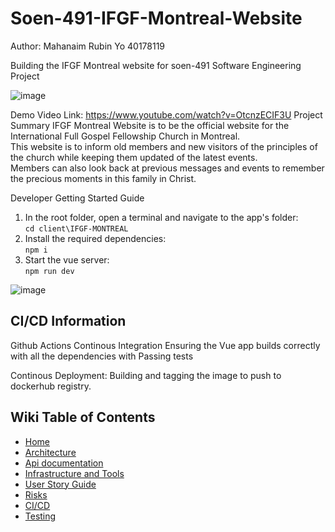 # Soen-491-IFGF-Montreal-Website
Author: Mahanaim Rubin Yo 40178119

Building the IFGF Montreal website for soen-491 Software Engineering Project

![image](https://github.com/user-attachments/assets/cfcfde80-8c84-47a7-8d8b-75326968e063)

Demo Video Link: https://www.youtube.com/watch?v=OtcnzECIF3U
Project Summary
IFGF Montreal Website is to be the official website for the International Full Gospel Fellowship Church in Montreal.<br/>
This website is to inform old members and new visitors of the principles of the church while keeping them updated of the latest events.<br/>
Members can also look back at previous messages and events to remember the precious moments in this family in Christ.

Developer Getting Started Guide
1. In the root folder, open a terminal and navigate to the app's folder: <br/>
`cd client\IFGF-MONTREAL`
2. Install the required dependencies: <br/>
`npm i`
3. Start the vue server: <br/>
`npm run dev`

![image](https://github.com/user-attachments/assets/03fba61b-2ec8-410f-9baf-33fe44b6f1f3)


## CI/CD Information
Github Actions 
Continous Integration Ensuring the Vue app builds correctly with all the dependencies  with Passing tests

Continous Deployment: Building and tagging the image to push to dockerhub registry.

## Wiki Table of Contents
- [Home](https://github.com/AyoMahan/Soen-491-IFGF-Montreal-Website/wiki)
- [Architecture](https://github.com/AyoMahan/Soen-491-IFGF-Montreal-Website/wiki/Architecture-Diagram)
- [Api documentation](https://github.com/AyoMahan/Soen-491-IFGF-Montreal-Website/wiki/EMAIL-API)
- [Infrastructure and Tools](https://github.com/AyoMahan/Soen-491-IFGF-Montreal-Website/wiki/Infrastructure-and-Tools)
- [User Story Guide](https://github.com/AyoMahan/Soen-491-IFGF-Montreal-Website/wiki/User-Story-Guide)
- [Risks](https://github.com/AyoMahan/Soen-491-IFGF-Montreal-Website/wiki/Risk-Management)
- [CI/CD](https://github.com/AyoMahan/Soen-491-IFGF-Montreal-Website/wiki/Continous-Integration-and-Continous-Deployment)
- [Testing](https://github.com/AyoMahan/Soen-491-IFGF-Montreal-Website/wiki/Testing-plan)


